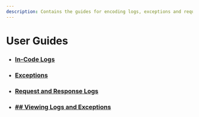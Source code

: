 ```yaml
---
description: Contains the guides for encoding logs, exceptions and request/response logs.
---
```


# User Guides

* ### [In-Code Logs](in-code-logs.md)
* ### [Exceptions](exceptions.md)
* ### [Request and Response Logs](request-and-response-logs.md)
* ### [## Viewing Logs and Exceptions](viewing-logs-and-exceptions.md)

